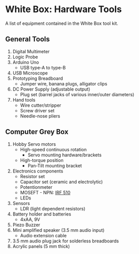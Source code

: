 # White Box: Hardware Tools
A list of equipment contained in the White Box tool kit.

## General Tools
1. Digital Multimeter
2. Logic Probe
3. Arduino Uno
    * USB type-A to type-B
4. USB Microscope
5. Prototyping Breadboard
    * Jumper wire, banana plugs, alligator clips
6. DC Power Supply (adjustable output)
    * Plug set (barrel jacks of various inner/outer diameters)
7. Hand tools
    * Wire cutter/stripper
    * Screw driver set
    * Needle-nose pliers

## Computer Grey Box
1. Hobby Servo motors
    * High-speed continuous rotation  
      * Servo mounting hardware/brackets    
    * High-torque position  
      * Pan-Tilt mounting bracket
2. Electronics components
    * Resistor set
    * Capacitor set (ceramic and electrolytic)
	* Potentionmeter
    * MOSEFT - NPN: [IRF 510](../../computers/transistors/reference/IRF510.pdf)
    * LEDs
3. Sensors
    * LDR (light dependent resistors)
4. Battery holder and batteries
    * 4xAA, 9V
5. Piezo Buzzer
6. Mini amplified speaker (3.5 mm audio input)
    * Audio extension cable
7. 3.5 mm audio plug jack for solderless breadboards
8. Acrylic panels (5 mm thick)
